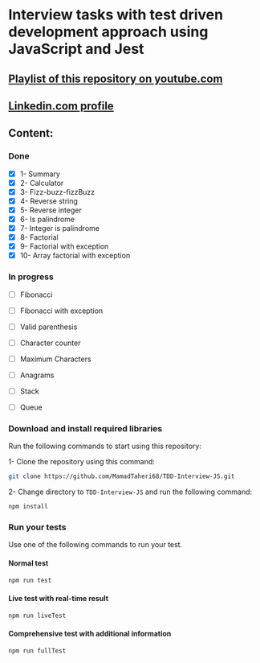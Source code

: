 # Interview tasks with **test driven development** approach using JavaScript and Jest


##  [Playlist of this repository on youtube.com](https://www.youtube.com/playlist?list=PLUX0GmrifrweqUwn0nHamSFEPc9L3zXF6) 
##  [Linkedin.com profile](https://www.linkedin.com/in/mohammad-taheri1/) 

## Content:
### Done
 - [X] 1- Summary
 - [X] 2- Calculator
 - [X] 3- Fizz-buzz-fizzBuzz
 - [X] 4- Reverse string
 - [X] 5- Reverse integer
 - [X] 6- Is palindrome
 - [X] 7- Integer is palindrome
 - [X] 8- Factorial
 - [X] 9- Factorial with exception
 - [X] 10- Array factorial with exception

 ### In progress
- [ ] Fibonacci
- [ ] Fibonacci with exception
- [ ] Valid parenthesis
- [ ] Character counter
- [ ] Maximum Characters
- [ ] Anagrams
- [ ] Stack
- [ ] Queue

 
### Download and install required libraries

 Run the following commands to start using this repository:

1- Clone the repository using this command:

```bash
git clone https://github.com/MamadTaheri68/TDD-Interview-JS.git
```

2- Change directory to `TDD-Interview-JS` and run the following command:

```bash
npm install
```

### Run your tests

Use one of the following commands to run your test.

#### **Normal test**

```bash
npm run test
```

#### **Live test with real-time result**

```bash
npm run liveTest
```

#### **Comprehensive test with additional information**

```bash
npm run fullTest
```
